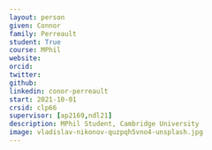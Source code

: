 ```yaml
---
layout: person
given: Connor
family: Perreault
student: True
course: MPhil
website: 
orcid:
twitter: 
github: 
linkedin: conor-perreault
start: 2021-10-01
crsid: clp66
supervisor: [ap2169,ndl21]
description: MPhil Student, Cambridge University
image: vladislav-nikonov-quzpqh5vno4-unsplash.jpg
---
```

